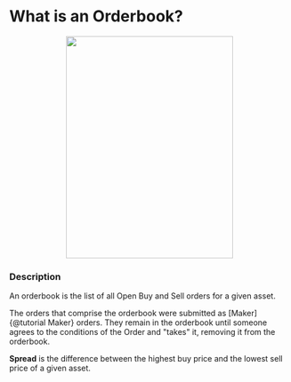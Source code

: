 # What is an Orderbook?

<!-- ![Orderbook](/Users/ericsharma/Documents/GitHub/algodex-sdk/tutorials/images/Orderbook.png =100x20) -->

<p align="center">
<img src="/Users/ericsharma/Documents/GitHub/algodex-sdk/tutorials/images/Orderbook.png" height="400" width="300"/>
</p>

### Description
An orderbook is the list of all Open Buy and Sell orders for a given asset. 

The orders that comprise the orderbook were submitted as [Maker]{@tutorial Maker} orders. 
They remain in the orderbook until someone agrees to the conditions of the Order and "takes" it, removing it from the orderbook.

**Spread** is the difference between the highest buy price and the lowest sell price of a given asset. 

